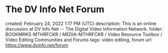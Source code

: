 # The DV Info Net Forum

created: February 24, 2022 1:17 PM (UTC)
description: This is an online discussion at DV Info Net -- The Digital Video Information Network.
folder: BOOKMRKS-MTHRFCKR / MEDIA-MTHRFCKR / Video Resource Toolbox / Video Editing Communities and Forums
tags: video editing, forum
url: https://www.dvinfo.net/forum
